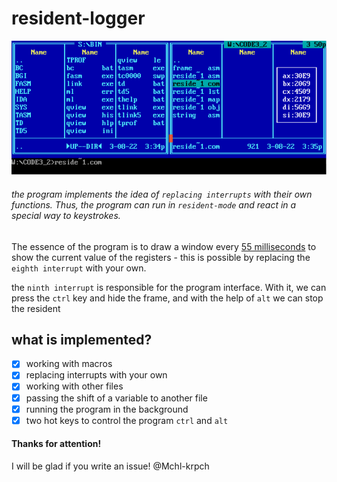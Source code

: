 # resident-logger

![preview image](https://raw.githubusercontent.com/Mchl-krpch/resident-logger/main/img/resident-frame.jpg)

###### the program implements the idea of `replacing interrupts` with their own functions. Thus, the program can run in `resident-mode` and react in a special way to keystrokes.

The essence of the program is to draw a window every [55 milliseconds](http://vitaly_filatov.tripod.com/ng/asm/asm_001.7.html) to show the current value of the registers - this is possible by replacing the `eighth interrupt` with your own.

the `ninth interrupt` is responsible for the program interface. With it, we can press the `ctrl` key and hide the frame, and with the help of `alt` we can stop the resident

## what is implemented?

- [x] working with macros
- [x] replacing interrupts with your own
- [x] working with other files
- [x] passing the shift of a variable to another file
- [x] running the program in the background
- [x] two hot keys to control the program `ctrl` and `alt`

#### Thanks for attention!
I will be glad if you write an issue!
@Mchl-krpch
